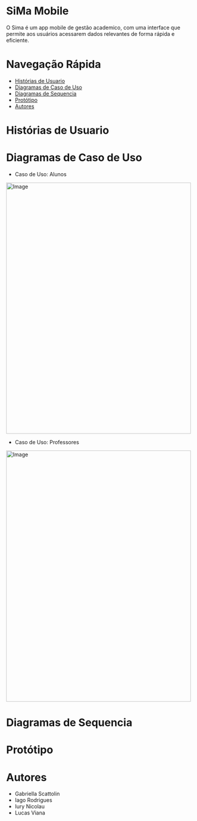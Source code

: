 # SiMa Mobile
O Sima é um app mobile de gestão academico, com uma interface que permite aos usuários acessarem dados relevantes de forma rápida e eficiente.

# Navegação Rápida
* [ Histórias de Usuario ](#Histórias-de-Usuario)
* [ Diagramas de Caso de Uso ](#Diagramas-de-Caso-de-Uso)
* [ Diagramas de Sequencia ](#Diagramas-de-Sequencia)
* [ Protótipo ](#Protótipo)
* [ Autores ](#Autores)

# Histórias de Usuario

# Diagramas de Caso de Uso
* Caso de Uso: Alunos
<img width="496" height="673" alt="Image" src="https://github.com/user-attachments/assets/bd0f158d-12b8-4fba-92ef-3d46d9fa8a06" />

* Caso de Uso: Professores
<img width="496" height="673" alt="Image" src="https://github.com/user-attachments/assets/c4944728-b8c2-4a37-adbe-e9e77fcf1cf8" />

# Diagramas de Sequencia

# Protótipo

# Autores
* Gabriella Scattolin
* Iago Rodrigues
* Iury Nicolau
* Lucas Viana


